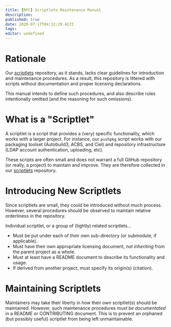 ```yaml
---
title: [RFC] Scriptlets Maintenance Manual
description: 
published: true
date: 2020-07-17T04:12:29.417Z
tags: 
editor: undefined
---
```


# Rationale

Our [scriptlets](https://github.com/AOSC-Dev/scriptlets) repository, as it stands, lacks clear guidelines for introduction and maintenance procedures. As a result, this repository is littered with scripts without documentation and proper licensing declarations.

This manual intends to define such procedures, and also describe rules intentionally omitted (and the reasoning for such omissions).

# What is a "Scriptlet"

A scriptlet is a script that provides a (very) specific functionality, which works with a larger project. For instance, our `pushpkg` script works with our packaging toolset (Autobuild3, ACBS, and Ciel) and repository infrastructure (LDAP account authentication, uploading, etc).

These scripts are often small and does not warrant a full GitHub repository (or really, a project) to maintain and improve. They are therefore collected in our [scriptlets](https://github.com/AOSC-Dev/scriptlets) repository.

# Introducing New Scriptlets

Since scriptlets are small, they could be introduced without much process. However, several procedures should be observed to maintain relative orderliness in the repository.

Individual scriptlet, or a group of (tightly) related scriptlets...

- Must be put under each of their own sub-directory (or submodule, if applicable).
- Must have their own appropriate licensing document, *not inheriting* from the parent project as a whole.
- Must at least have a README document to describe its functionality and usage.
- If derived from another project, must specify its origin(s) (citation).

# Maintaining Scriptlets

Maintainers may take their liberty in how their own scriptlet(s) should be maintained. However, such maintenance procedures *must be documentated* in a README or CONTRIBUTING document. This is to prevent an orphaned (but possibly useful) scriptlet from being left unmaintainable.